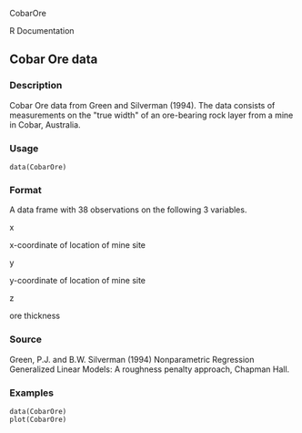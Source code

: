 CobarOre

R Documentation

##  Cobar Ore data

### Description

Cobar Ore data from Green and Silverman (1994). The data consists of
measurements on the "true width" of an ore-bearing rock layer from a mine in
Cobar, Australia.

### Usage

    data(CobarOre)

### Format

A data frame with 38 observations on the following 3 variables.

x

x-coordinate of location of mine site

y

y-coordinate of location of mine site

z

ore thickness

### Source

Green, P.J. and B.W. Silverman (1994) Nonparametric Regression Generalized
Linear Models: A roughness penalty approach, Chapman Hall.

### Examples

    
    data(CobarOre)
    plot(CobarOre)

